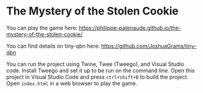 The Mystery of the Stolen Cookie
================================
You can play the game here: https://philippe-patenaude.github.io/the-mystery-of-the-stolen-cookie/

You can find details on tiny-qbn here: https://github.com/JoshuaGrams/tiny-qbn

You can run the project using Twine, Twee (Tweego), and Visual Studio code. Install Tweego and set it up to be run on the command line. Open this project in Visual Studio Code and press `ctrl+shift+B` to build the project. Open `index.html` in a web browser to play the game.
